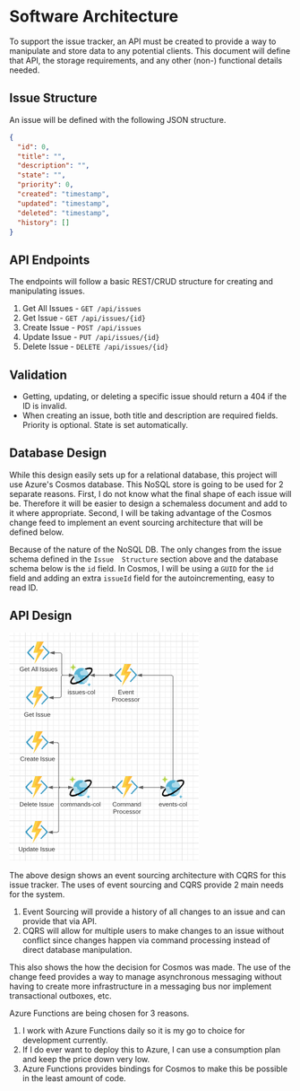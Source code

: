 # Software Architecture

To support the issue tracker, an API must be created to provide a way to manipulate and store 
data to any potential clients. This document will define that API, the storage requirements, and 
any other (non-) functional details needed.

## Issue Structure

An issue will be defined with the following JSON structure.

```json
{
  "id": 0,
  "title": "",
  "description": "",
  "state": "",
  "priority": 0,
  "created": "timestamp",
  "updated": "timestamp",
  "deleted": "timestamp",
  "history": []
}
```

## API Endpoints

The endpoints will follow a basic REST/CRUD structure for creating and manipulating issues.

1. Get All Issues - `GET /api/issues`
2. Get Issue - `GET /api/issues/{id}`
3. Create Issue - `POST /api/issues`
4. Update Issue - `PUT /api/issues/{id}`
5. Delete Issue - `DELETE /api/issues/{id}`

## Validation

* Getting, updating, or deleting a specific issue should return a 404 if the ID is invalid.
* When creating an issue, both title and description are required fields. Priority is optional. State 
is set automatically.

## Database Design

While this design easily sets up for a relational database, this project will use Azure's Cosmos 
database. This NoSQL store is going to be used for 2 separate reasons. First, I do not know what the 
final shape of each issue will be. Therefore it will be easier to design a schemaless document and add 
to it where appropriate. Second, I will be taking advantage of the Cosmos change feed to implement an 
event sourcing architecture that will be defined below.

Because of the nature of the NoSQL DB. The only changes from the issue schema defined in the `Issue 
Structure` section above and the database schema below is the `id` field. In Cosmos, I will be using a 
`GUID` for the `id` field and adding an extra `issueId` field for the autoincrementing, easy to read ID.

## API Design

![API Design](imgs/api-design.png)

The above design shows an event sourcing architecture with CQRS for this issue tracker. The uses of 
event sourcing and CQRS provide 2 main needs for the system.

1. Event Sourcing will provide a history of all changes to an issue and can provide that via API.
2. CQRS will allow for multiple users to make changes to an issue without conflict since changes happen 
via command processing instead of direct database manipulation.

This also shows the how the decision for Cosmos was made. The use of the change feed provides a way to 
manage asynchronous messaging without having to create more infrastructure in a messaging bus nor 
implement transactional outboxes, etc.

Azure Functions are being chosen for 3 reasons.

1. I work with Azure Functions daily so it is my go to choice for development currently.
2. If I do ever want to deploy this to Azure, I can use a consumption plan and keep the price down very 
low.
3. Azure Functions provides bindings for Cosmos to make this be possible in the least amount of code.
